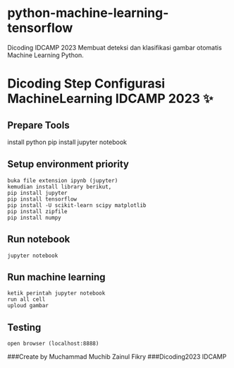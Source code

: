 # python-machine-learning-tensorflow
Dicoding IDCAMP 2023 Membuat deteksi dan klasifikasi gambar otomatis Machine Learning Python.

# Dicoding Step Configurasi MachineLearning IDCAMP 2023 ✨

## Prepare Tools
install python pip
install jupyter notebook

## Setup environment priority
```
buka file extension ipynb (jupyter)
kemudian install library berikut,
pip install jupyter
pip install tensorflow
pip install -U scikit-learn scipy matplotlib
pip install zipfile
pip install numpy
```

## Run notebook
```
jupyter notebook
```

## Run machine learning
```
ketik perintah jupyter notebook
run all cell
uploud gambar
```

## Testing
```
open browser (localhost:8888)
```

###Create by Muchammad Muchib Zainul Fikry
###Dicoding2023 IDCAMP
